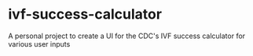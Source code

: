 # ivf-success-calculator
A personal project to create a UI for the CDC's IVF success calculator for various user inputs

